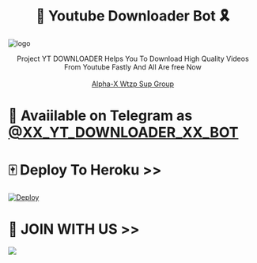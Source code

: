 <h1 align="center"><b>🎈 Youtube Downloader Bot 🎗</b></h1>

![logo](https://telegra.ph/file/fe4379cb5ebf812e3379e.jpg)
<br>
<p align="center">
    Project YT DOWNLOADER Helps You To Download High Quality Videos From Youtube Fastly And All Are free Now
    <br><br>
        <a href="https://chat.whatsapp.com/Eop2wXquhYnCUpVSbGNNWx">Alpha-X Wtzp Sup Group</a>
    <br>
</p>

# 🔐 Avaiilable on Telegram as [@XX_YT_DOWNLOADER_XX_BOT](https://t.me/XX_YT_DOWNLOADER_XX_BOT)

# 🀄 Deploy To Heroku >>

[![Deploy](https://www.herokucdn.com/deploy/button.svg)](https://heroku.com/deploy?template=https://github.com/SL-Alpha-X-Team/Youtube-Downloader-For-TG)

# 🧿 JOIN WITH US >>

<a href="https://t.me/telegrm_music9"><img src="https://img.shields.io/badge/Join-Telegram%20Channel-red.svg?logo=Telegram"></a>
